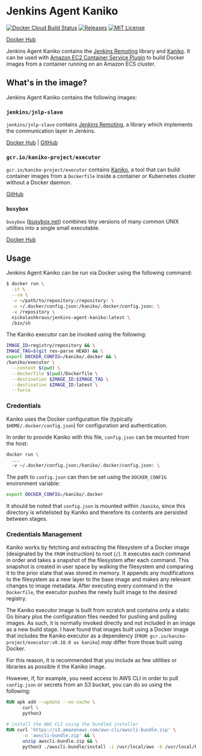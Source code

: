 # Jenkins Agent Kaniko

[![Docker Cloud Build Status](https://img.shields.io/docker/cloud/build/nickolashkraus/jenkins-agent-kaniko?color=blue)](https://cloud.docker.com/u/nickolashkraus/repository/docker/nickolashkraus/jenkins-agent-kaniko)
[![Releases](https://img.shields.io/github/v/release/nickolashkraus/jenkins-agent-kaniko?color=blue)](https://github.com/nickolashkraus/jenkins-agent-kaniko/releases)
[![MIT License](https://img.shields.io/badge/license-MIT-blue.svg)](https://github.com/nickolashkraus/jenkins-agent-kaniko/blob/master/LICENSE)

[Docker Hub](https://cloud.docker.com/u/nickolashkraus/repository/docker/nickolashkraus/jenkins-agent-kaniko)

Jenkins Agent Kaniko contains the [Jenkins Remoting](https://jenkins.io/projects/remoting/) library and [Kaniko](https://github.com/GoogleContainerTools/kaniko). It can be used with [Amazon EC2 Container Service Plugin](https://wiki.jenkins.io/display/JENKINS/Amazon+EC2+Container+Service+Plugin) to build Docker images from a container running on an Amazon ECS cluster.

## What's in the image?

Jenkins Agent Kaniko contains the following images:

### `jenkins/jnlp-slave`

`jenkins/jnlp-slave` contains [Jenkins Remoting](https://github.com/jenkinsci/remoting), a library which implements the communication layer in Jenkins.

[Docker Hub](https://hub.docker.com/r/jenkins/jnlp-slave/) | [GitHub](https://github.com/jenkinsci/docker-jnlp-slave)

### `gcr.io/kaniko-project/executor`

`gcr.io/kaniko-project/executor` contains [Kaniko](https://github.com/GoogleContainerTools/kaniko), a tool that can build container images from a `Dockerfile` inside a container or Kubernetes cluster without a Docker daemon.

[GitHub](https://github.com/GoogleContainerTools/kaniko)

### `busybox`

`busybox` ([busybox.net](https://busybox.net/)) combines tiny versions of many common UNIX utilities into a single small executable.

[Docker Hub](https://hub.docker.com/_/busybox)

## Usage

Jenkins Agent Kaniko can be run via Docker using the following command:

```bash
$ docker run \
  -it \
  --rm \
  -v ~/path/to/repository:/repository: \
  -v ~/.docker/config.json:/kaniko/.docker/config.json: \
  -w /repository \
  nickolashkraus/jenkins-agent-kaniko:latest \
  /bin/sh
```

The Kaniko executor can be invoked using the following:

```bash
IMAGE_ID=registry/repository && \
IMAGE_TAG=$(git rev-parse HEAD) && \
export DOCKER_CONFIG=/kaniko/.docker && \
/kaniko/executor \
  --context $(pwd) \
  --dockerfile $(pwd)/Dockerfile \
  --destination $IMAGE_ID:$IMAGE_TAG \
  --destination $IMAGE_ID:latest \
  --force
```

### Credentials

Kaniko uses the Docker configuration file (typically `$HOME/.docker/config.json`) for configuration and authentication.

In order to provide Kaniko with this file, `config.json` can be mounted from the host:

```bash
docker run \
  ...
  -v ~/.docker/config.json:/kaniko/.docker/config.json: \
```

The path to `config.json` can then be set using the `DOCKER_CONFIG` environment variable:

```bash
export DOCKER_CONFIG=/kaniko/.docker
```

It should be noted that `config.json` is mounted within `/kaniko`, since this directory is whitelisted by Kaniko and therefore its contents are persisted between stages.

### Credentials Management

Kaniko works by fetching and extracting the filesystem of a Docker image (designated by the `FROM` instruction) to root (`/`). It executes each command in order and takes a snapshot of the filesystem after each command. This snapshot is created in user space by walking the filesystem and comparing it to the prior state that was stored in memory. It appends any modifications to the filesystem as a new layer to the base image and makes any relevant changes to image metadata. After executing every command in the `Dockerfile`, the executor pushes the newly built image to the desired registry.

The Kaniko executor image is built from scratch and contains only a static Go binary plus the configuration files needed for pushing and pulling images. As such, it is normally invoked directly and not included in an image as a new build stage. I have found that images built using a Docker image that includes the Kaniko executor as a dependency (`FROM gcr.io/kaniko-project/executor:v0.10.0 as kaniko`) *may* differ from those built using Docker.

For this reason, it is recommended that you include as few utilities or libraries as possible it the Kaniko image.

However, if, for example, you need access to AWS CLI in order to pull `config.json` or secrets from an S3 bucket, you can do so using the following:

```Dockerfile
RUN apk add --update --no-cache \
      curl \
      python3

# install the AWS CLI using the bundled installer
RUN curl 'https://s3.amazonaws.com/aws-cli/awscli-bundle.zip' \
      -o 'awscli-bundle.zip' && \
      unzip awscli-bundle.zip && \
      python3 ./awscli-bundle/install -i /usr/local/aws -b /usr/local/bin/aws
```

